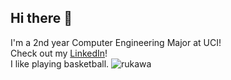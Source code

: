 ## Hi there 👋

I'm a 2nd year Computer Engineering Major at UCI!  
Check out my [LinkedIn](www.linkedin.com/in/linjonathan001/)!  
I like playing basketball. ![rukawa](https://github.com/user-attachments/assets/0bd37439-70a3-4781-ba36-281583681db1)

<!--
**jonnylin22/jonnylin22** is a ✨ _special_ ✨ repository because its `README.md` (this file) appears on your GitHub profile.

Here are some ideas to get you started:

- 🔭 I’m currently working on ...
- 🌱 I’m currently learning ...
- 👯 I’m looking to collaborate on ...
- 🤔 I’m looking for help with ...
- 💬 Ask me about ...
- 📫 How to reach me: ...
- 😄 Pronouns: ...
- ⚡ Fun fact: ...
-->
